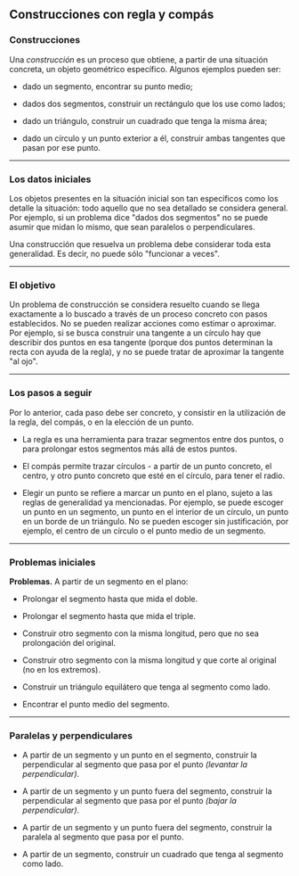 ﻿## Construcciones con regla y compás

### Construcciones

Una *construcción* es un proceso que obtiene, a partir de una situación concreta, un objeto geométrico específico. Algunos ejemplos pueden ser:

- dado un segmento, encontrar su punto medio;

- dados dos segmentos, construir un rectángulo que los use como lados;
- dado un triángulo, construir un cuadrado que tenga la misma área;
- dado un círculo y un punto exterior a él, construir ambas tangentes que pasan por ese punto.

---

### Los datos iniciales

Los objetos presentes en la situación inicial son tan específicos como los detalle la situación: todo aquello que no sea detallado se considera general. Por ejemplo, si un problema dice "dados dos segmentos" no se puede asumir que midan lo mismo, que sean paralelos o perpendiculares.

Una construcción que resuelva un problema debe considerar toda esta generalidad. Es decir, no puede sólo "funcionar a veces".

---

### El objetivo

Un problema de construcción se considera resuelto cuando se llega exactamente a lo buscado a través de un proceso concreto con pasos establecidos. No se pueden realizar acciones como estimar o aproximar. Por ejemplo, si se busca construir una tangente a un círculo hay que describir dos puntos en esa tangente (porque dos puntos determinan la recta con ayuda de la regla), y no se puede tratar de aproximar la tangente "al ojo".

---

### Los pasos a seguir

Por lo anterior, cada paso debe ser concreto, y consistir en la utilización de la regla, del compás, o en la elección de un punto.

- La regla es una herramienta para trazar segmentos entre dos puntos, o para prolongar estos segmentos más allá de estos puntos.

- El compás permite trazar círculos - a partir de un punto concreto, el centro, y otro punto concreto que esté en el círculo, para tener el radio.

- Elegir un punto se refiere a marcar un punto en el plano, sujeto a las reglas de generalidad ya mencionadas. Por ejemplo, se puede escoger un punto en un segmento, un punto en el interior de un círculo, un punto en un borde de un triángulo. No se pueden escoger sin justificación, por ejemplo, el centro de un círculo o el punto medio de un segmento.

---

### Problemas iniciales

**Problemas.** A partir de un segmento en el plano:

- Prolongar el segmento hasta que mida el doble.

- Prolongar el segmento hasta que mida el triple.
- Construir otro segmento con la misma longitud, pero que no sea prolongación del original.
- Construir otro segmento con la misma longitud y que corte al original (no en los extremos).
- Construir un triángulo equilátero que tenga al segmento como lado.
- Encontrar el punto medio del segmento.

---

### Paralelas y perpendiculares

- A partir de un segmento y un punto en el segmento, construir la perpendicular al segmento que pasa por el punto *(levantar la perpendicular)*.

- A partir de un segmento y un punto fuera del segmento, construir la perpendicular al segmento que pasa por el punto *(bajar la perpendicular)*.

-  A partir de un segmento y un punto fuera del segmento, construir la paralela al segmento que pasa por el punto.

- A partir de un segmento, construir un cuadrado que tenga al segmento como lado.
